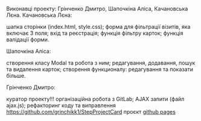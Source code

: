 Виконавці проекту:  Грінченко Дмитро, Шапочкіна Аліса, Качановська Лєна.
Качановська Лєна:

шапка сторінки (index.html, style.css);
форма для фільтрації візитів, яка включає 3 поля;
вхід та реєстрація;
функція фільтру карток;
функція валідації форми.

Шапочкіна Аліса:

створення класу Modal  та робота з ним;
редагування, додавання, пошук та видалення карток;
створення функционалу: редагування та показати більше.

Грінченко Дмитро:

куратор проекту!!!
організаційна робота з GitLab;
AJAX запити (файл ajax.js);
рефакторинг коду та виправлення
https://github.com/grinchikk1/StepProjectCard
проєкт [github pages](https://grinchikk1.github.io/StepProjectCard/)